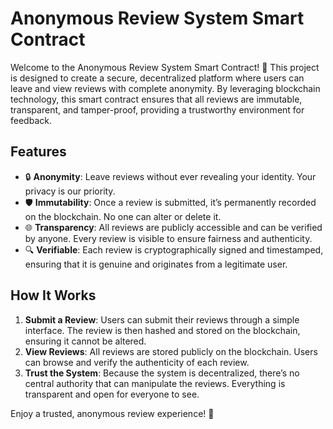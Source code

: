 # Anonymous Review System Smart Contract

Welcome to the Anonymous Review System Smart Contract! 🚀 This project is designed to create a secure, decentralized platform where users can leave and view reviews with complete anonymity. By leveraging blockchain technology, this smart contract ensures that all reviews are immutable, transparent, and tamper-proof, providing a trustworthy environment for feedback.

## Features

- 🔒 **Anonymity**: Leave reviews without ever revealing your identity. Your privacy is our priority.
- 🛡️ **Immutability**: Once a review is submitted, it’s permanently recorded on the blockchain. No one can alter or delete it.
- 🌐 **Transparency**: All reviews are publicly accessible and can be verified by anyone. Every review is visible to ensure fairness and authenticity.
- 🔍 **Verifiable**: Each review is cryptographically signed and timestamped, ensuring that it is genuine and originates from a legitimate user.

## How It Works

1. **Submit a Review**: Users can submit their reviews through a simple interface. The review is then hashed and stored on the blockchain, ensuring it cannot be altered.
2. **View Reviews**: All reviews are stored publicly on the blockchain. Users can browse and verify the authenticity of each review.
3. **Trust the System**: Because the system is decentralized, there’s no central authority that can manipulate the reviews. Everything is transparent and open for everyone to see.

Enjoy a trusted, anonymous review experience! 🌟
 
 